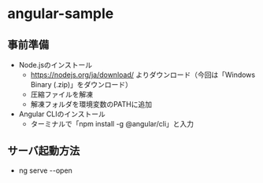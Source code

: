 # angular-sample
## 事前準備
- Node.jsのインストール
    - https://nodejs.org/ja/download/ よりダウンロード（今回は「Windows Binary (.zip)」をダウンロード）
    - 圧縮ファイルを解凍
    - 解凍フォルダを環境変数のPATHに追加
- Angular CLIのインストール
    - ターミナルで「npm install -g @angular/cli」と入力

## サーバ起動方法
- ng serve --open